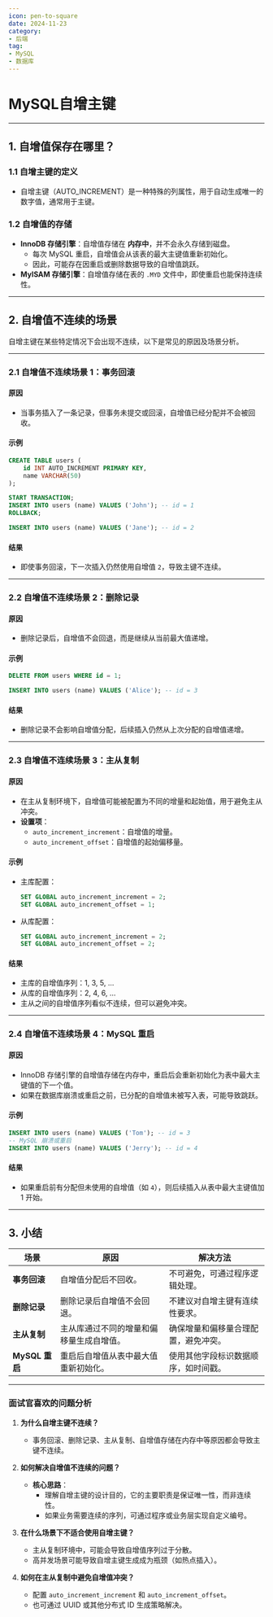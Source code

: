 ```yaml
---
icon: pen-to-square
date: 2024-11-23
category:
- 后端
tag:
- MySQL
- 数据库
---
```

# MySQL自增主键

---

## **1. 自增值保存在哪里？**

### **1.1 自增主键的定义**
- 自增主键（AUTO_INCREMENT）是一种特殊的列属性，用于自动生成唯一的数字值，通常用于主键。

### **1.2 自增值的存储**
- **InnoDB 存储引擎**：自增值存储在 **内存中**，并不会永久存储到磁盘。
    - 每次 MySQL 重启，自增值会从该表的最大主键值重新初始化。
    - 因此，可能存在因重启或删除数据导致的自增值跳跃。
- **MyISAM 存储引擎**：自增值存储在表的 `.MYD` 文件中，即使重启也能保持连续性。

---

## **2. 自增值不连续的场景**

自增主键在某些特定情况下会出现不连续，以下是常见的原因及场景分析。

---

### **2.1 自增值不连续场景 1：事务回滚**

#### **原因**
- 当事务插入了一条记录，但事务未提交或回滚，自增值已经分配并不会被回收。

#### **示例**
```sql
CREATE TABLE users (
    id INT AUTO_INCREMENT PRIMARY KEY,
    name VARCHAR(50)
);

START TRANSACTION;
INSERT INTO users (name) VALUES ('John'); -- id = 1
ROLLBACK;

INSERT INTO users (name) VALUES ('Jane'); -- id = 2
```

#### **结果**
- 即使事务回滚，下一次插入仍然使用自增值 `2`，导致主键不连续。

---

### **2.2 自增值不连续场景 2：删除记录**

#### **原因**
- 删除记录后，自增值不会回退，而是继续从当前最大值递增。

#### **示例**
```sql
DELETE FROM users WHERE id = 1;

INSERT INTO users (name) VALUES ('Alice'); -- id = 3
```

#### **结果**
- 删除记录不会影响自增值分配，后续插入仍然从上次分配的自增值递增。

---

### **2.3 自增值不连续场景 3：主从复制**

#### **原因**
- 在主从复制环境下，自增值可能被配置为不同的增量和起始值，用于避免主从冲突。
- **设置项**：
    - `auto_increment_increment`：自增值的增量。
    - `auto_increment_offset`：自增值的起始偏移量。

#### **示例**
- 主库配置：
  ```sql
  SET GLOBAL auto_increment_increment = 2;
  SET GLOBAL auto_increment_offset = 1;
  ```
- 从库配置：
  ```sql
  SET GLOBAL auto_increment_increment = 2;
  SET GLOBAL auto_increment_offset = 2;
  ```

#### **结果**
- 主库的自增值序列：1, 3, 5, ...
- 从库的自增值序列：2, 4, 6, ...
- 主从之间的自增值序列看似不连续，但可以避免冲突。

---

### **2.4 自增值不连续场景 4：MySQL 重启**

#### **原因**
- InnoDB 存储引擎的自增值存储在内存中，重启后会重新初始化为表中最大主键值的下一个值。
- 如果在数据库崩溃或重启之前，已分配的自增值未被写入表，可能导致跳跃。

#### **示例**
```sql
INSERT INTO users (name) VALUES ('Tom'); -- id = 3
-- MySQL 崩溃或重启
INSERT INTO users (name) VALUES ('Jerry'); -- id = 4
```

#### **结果**
- 如果重启前有分配但未使用的自增值（如 `4`），则后续插入从表中最大主键值加 1 开始。

---

## **3. 小结**

| **场景**                    | **原因**                                                       | **解决方法**                                                     |
|-----------------------------|--------------------------------------------------------------|------------------------------------------------------------------|
| **事务回滚**                | 自增值分配后不回收。                                          | 不可避免，可通过程序逻辑处理。                                    |
| **删除记录**                | 删除记录后自增值不会回退。                                    | 不建议对自增主键有连续性要求。                                   |
| **主从复制**                | 主从库通过不同的增量和偏移量生成自增值。                     | 确保增量和偏移量合理配置，避免冲突。                             |
| **MySQL 重启**              | 重启后自增值从表中最大值重新初始化。                         | 使用其他字段标识数据顺序，如时间戳。                              |

---

### **面试官喜欢的问题分析**

1. **为什么自增主键不连续？**
    - 事务回滚、删除记录、主从复制、自增值存储在内存中等原因都会导致主键不连续。

2. **如何解决自增值不连续的问题？**
    - **核心思路**：
        - 理解自增主键的设计目的，它的主要职责是保证唯一性，而非连续性。
        - 如果业务需要连续的序列，可通过程序或业务层实现自定义编号。

3. **在什么场景下不适合使用自增主键？**
    - 主从复制环境中，可能会导致自增值序列过于分散。
    - 高并发场景可能导致自增主键生成成为瓶颈（如热点插入）。

4. **如何在主从复制中避免自增值冲突？**
    - 配置 `auto_increment_increment` 和 `auto_increment_offset`。
    - 也可通过 UUID 或其他分布式 ID 生成策略解决。

